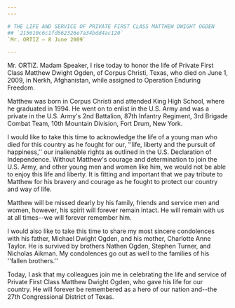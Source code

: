 ```yaml
---
---

# THE LIFE AND SERVICE OF PRIVATE FIRST CLASS MATTHEW DWIGHT OGDEN
## `215610c6c1fd562326e7a34bdd4ac120`
`Mr. ORTIZ — 8 June 2009`

---
```



Mr. ORTIZ. Madam Speaker, I rise today to honor the life of Private 
First Class Matthew Dwight Ogden, of Corpus Christi, Texas, who died on 
June 1, 2009, in Nerkh, Afghanistan, while assigned to Operation 
Enduring Freedom.

Matthew was born in Corpus Christi and attended King High School, 
where he graduated in 1994. He went on to enlist in the U.S. Army and 
was a private in the U.S. Army's 2nd Battalion, 87th Infantry Regiment, 
3rd Brigade Combat Team, 10th Mountain Division, Fort Drum, New York.

I would like to take this time to acknowledge the life of a young man 
who died for this country as he fought for our, ''life, liberty and the 
pursuit of happiness,'' our inalienable rights as outlined in the U.S. 
Declaration of Independence. Without Matthew's courage and 
determination to join the U.S. Army, and other young men and women like 
him, we would not be able to enjoy this life and liberty. It is fitting 
and important that we pay tribute to Matthew for his bravery and 
courage as he fought to protect our country and way of life.

Matthew will be missed dearly by his family, friends and service men 
and women, however, his spirit will forever remain intact. He will 
remain with us at all times--we will forever remember him.

I would also like to take this time to share my most sincere 
condolences with his father, Michael Dwight Ogden, and his mother, 
Charlotte Anne Taylor. He is survived by brothers Nathen Ogden, Stephen 
Turner, and Nicholas Aikman. My condolences go out as well to the 
families of his ''fallen brothers.''

Today, I ask that my colleagues join me in celebrating the life and 
service of Private First Class Matthew Dwight Ogden, who gave his life 
for our country. He will forever be remembered as a hero of our nation 
and--the 27th Congressional District of Texas.
